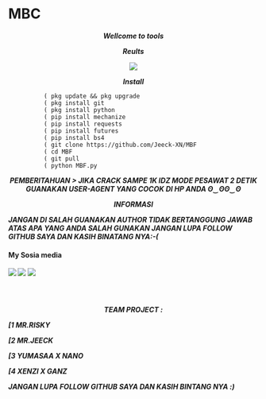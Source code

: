 # MBC 
<p align="center">
<i> <b> Wellcome to tools </b> </i>
</p>
<p align="center">
<i> <b> Reults </b> </i>
</p>
<p align="center"> 
<img src="https://user-images.githubusercontent.com/87571831/158802916-f1460f86-3ea4-4ba1-9b6b-78c4b44bf0a8.jpg">
</p>
<p align="center">
<i> <b> Install</b> </i>
</p>

              ( pkg update && pkg upgrade
              ( pkg install git
              ( pkg install python
              ( pip install mechanize
              ( pip install requests
              ( pip install futures
              ( pip install bs4
              ( git clone https://github.com/Jeeck-XN/MBF
              ( cd MBF
              ( git pull
              ( python MBF.py
              
<p align="center">
<i> <b> PEMBERITAHUAN > </i>
<i> <b> JIKA CRACK SAMPE 1K IDZ MODE PESAWAT 2 DETIK</b> </i>
<i> <b> GUANAKAN USER-AGENT YANG COCOK DI HP ANDA </b> </i>
<i> <b> ʘ‿ʘʘ‿ʘ</b> </i>
</p>

<p align="center">
<i> <b> INFORMASI </b> </i>
</p>
<i> <b> JANGAN DI SALAH GUANAKAN </b> </i>
<i> <b> AUTHOR TIDAK BERTANGGUNG JAWAB ATAS APA YANG ANDA SALAH GUNAKAN</b> </i>
<i> <b> JANGAN LUPA FOLLOW GITHUB SAYA DAN KASIH BINATANG NYA:-(</b> </i>
</p>


####    My Sosia media
[![](https://img.shields.io/badge/Facebook-blue?logo=Facebook&logoColor=blue&labelColor=white)](https://www.facebook.com/jecko.ramadhan.9)
[![](https://img.shields.io/badge/Facebook-blue?logo=Facebook&logoColor=blue&labelColor=white)](https://www.facebook.com/jecko.ramadhan.9)
[![](https://img.shields.io/badge/Whatsapp-CHAT-red?logo=Whatsapp&logoColor=Brightgreen&labelColor=white)](https://wa.me/6281392505882?text=Asalamualaikum+bang) <br><br>
#
  
  
<p align="center">
<i> <b> TEAM PROJECT : </b> </i>
</p
  <p align="center">
<i> <b>               [1 MR.RISKY</b> </i>
</p

  <p align="center">
<i> <b>               [2 MR.JEECK</b> </i>
</p
<p align="center">
<i> <b>               [3 YUMASAA X NANO</b> </i>
</p
<p align="center">
<i> <b>               [4 XENZI X GANZ</b> </i>
</p
  <p align="center">
<i> <b>   JANGAN LUPA FOLLOW GITHUB SAYA DAN KASIH BINTANG NYA :) </b> </i>
</p
   
